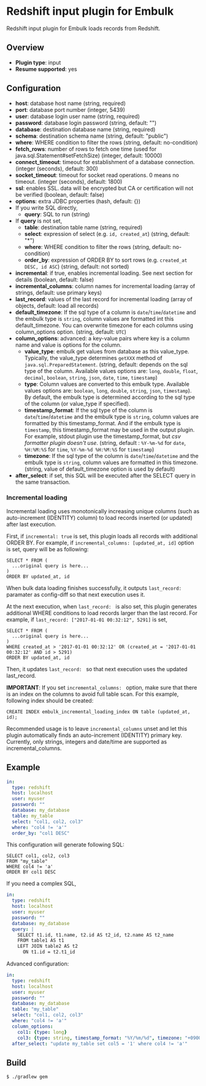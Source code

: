 # Redshift input plugin for Embulk

Redshift input plugin for Embulk loads records from Redshift.

## Overview

* **Plugin type**: input
* **Resume supported**: yes

## Configuration

- **host**: database host name (string, required)
- **port**: database port number (integer, 5439)
- **user**: database login user name (string, required)
- **password**: database login password (string, default: "")
- **database**: destination database name (string, required)
- **schema**: destination schema name (string, default: "public")
- **where**: WHERE condition to filter the rows (string, default: no-condition)
- **fetch_rows**: number of rows to fetch one time (used for java.sql.Statement#setFetchSize) (integer, default: 10000)
- **connect_timeout**: timeout for establishment of a database connection. (integer (seconds), default: 300)
- **socket_timeout**: timeout for socket read operations. 0 means no timeout. (integer (seconds), default: 1800)
- **ssl**: enables SSL. data will be encrypted but CA or certification will not be verified (boolean, default: false)
- **options**: extra JDBC properties (hash, default: {})
- If you write SQL directly,
  - **query**: SQL to run (string)
- If **query** is not set,
  - **table**: destination table name (string, required)
  - **select**: expression of select (e.g. `id, created_at`) (string, default: "*")
  - **where**: WHERE condition to filter the rows (string, default: no-condition)
  - **order_by**: expression of ORDER BY to sort rows (e.g. `created_at DESC, id ASC`) (string, default: not sorted)
- **incremental**: if true, enables incremental loading. See next section for details (boolean, default: false)
- **incremental_columns**: column names for incremental loading (array of strings, default: use primary keys)
- **last_record**: values of the last record for incremental loading (array of objects, default: load all records)
- **default_timezone**: If the sql type of a column is `date`/`time`/`datetime` and the embulk type is `string`, column values are formatted int this default_timezone. You can overwrite timezone for each columns using column_options option. (string, default: `UTC`)
- **column_options**: advanced: a key-value pairs where key is a column name and value is options for the column.
  - **value_type**: embulk get values from database as this value_type. Typically, the value_type determines `getXXX` method of `java.sql.PreparedStatement`.
  (string, default: depends on the sql type of the column. Available values options are: `long`, `double`, `float`, `decimal`, `boolean`, `string`, `json`, `date`, `time`, `timestamp`)
  - **type**: Column values are converted to this embulk type.
  Available values options are: `boolean`, `long`, `double`, `string`, `json`, `timestamp`).
  By default, the embulk type is determined according to the sql type of the column (or value_type if specified).
  - **timestamp_format**: If the sql type of the column is `date`/`time`/`datetime` and the embulk type is `string`, column values are formatted by this timestamp_format. And if the embulk type is `timestamp`, this timestamp_format may be used in the output plugin. For example, stdout plugin use the timestamp_format, but *csv formatter plugin doesn't use*. (string, default : `%Y-%m-%d` for `date`, `%H:%M:%S` for `time`, `%Y-%m-%d %H:%M:%S` for `timestamp`)
  - **timezone**: If the sql type of the column is `date`/`time`/`datetime` and the embulk type is `string`, column values are formatted in this timezone.
(string, value of default_timezone option is used by default)
- **after_select**: if set, this SQL will be executed after the SELECT query in the same transaction.


### Incremental loading

Incremental loading uses monotonically increasing unique columns (such as auto-increment (IDENTITY) column) to load records inserted (or updated) after last execution.

First, if `incremental: true` is set, this plugin loads all records with additional ORDER BY. For example, if `incremental_columns: [updated_at, id]` option is set, query will be as following:

```
SELECT * FROM (
  ...original query is here...
)
ORDER BY updated_at, id
```

When bulk data loading finishes successfully, it outputs `last_record: ` paramater as config-diff so that next execution uses it.

At the next execution, when `last_record: ` is also set, this plugin generates additional WHERE conditions to load records larger than the last record. For example, if `last_record: ["2017-01-01 00:32:12", 5291]` is set,

```
SELECT * FROM (
  ...original query is here...
)
WHERE created_at > '2017-01-01 00:32:12' OR (created_at = '2017-01-01 00:32:12' AND id > 5291)
ORDER BY updated_at, id
```

Then, it updates `last_record: ` so that next execution uses the updated last_record.

**IMPORTANT**: If you set `incremental_columns: ` option, make sure that there is an index on the columns to avoid full table scan. For this example, following index should be created:

```
CREATE INDEX embulk_incremental_loading_index ON table (updated_at, id);
```

Recommended usage is to leave `incremental_columns` unset and let this plugin automatically finds an auto-increment (IDENTITY) primary key. Currently, only strings, integers and date/time  are supported as incremental_columns.


## Example

```yaml
in:
  type: redshift
  host: localhost
  user: myuser
  password: ""
  database: my_database
  table: my_table
  select: "col1, col2, col3"
  where: "col4 != 'a'"
  order_by: "col1 DESC"
```

This configuration will generate following SQL:

```
SELECT col1, col2, col3
FROM "my_table"
WHERE col4 != 'a'
ORDER BY col1 DESC
```

If you need a complex SQL,

```yaml
in:
  type: redshift
  host: localhost
  user: myuser
  password: ""
  database: my_database
  query: |
    SELECT t1.id, t1.name, t2.id AS t2_id, t2.name AS t2_name
    FROM table1 AS t1
    LEFT JOIN table2 AS t2
      ON t1.id = t2.t1_id
```

Advanced configuration:

```yaml
in:
  type: redshift
  host: localhost
  user: myuser
  password: ""
  database: my_database
  table: "my_table"
  select: "col1, col2, col3"
  where: "col4 != 'a'"
  column_options:
    col1: {type: long}
    col3: {type: string, timestamp_format: "%Y/%m/%d", timezone: "+0900"}
  after_select: "update my_table set col5 = '1' where col4 != 'a'"

```

## Build

```
$ ./gradlew gem
```
